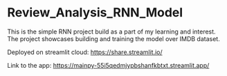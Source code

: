 # Review_Analysis_RNN_Model
This is the simple RNN project build as a part of my learning and interest. The project showcases building and training the model over IMDB dataset.

Deployed on streamlit cloud: https://share.streamlit.io/

Link to the app: https://mainpy-55i5qedmjypbshanfkbtxt.streamlit.app/
